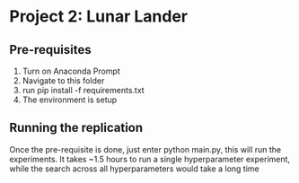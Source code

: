 # Project 2: Lunar Lander

## Pre-requisites
1. Turn on Anaconda Prompt
2. Navigate to this folder
3. run pip install -f requirements.txt
4. The environment is setup

## Running the replication
Once the pre-requisite is done, just enter python main.py, this will run the experiments. It takes ~1.5 hours to run a single hyperparameter experiment, while the search across all hyperparameters would take a long time
